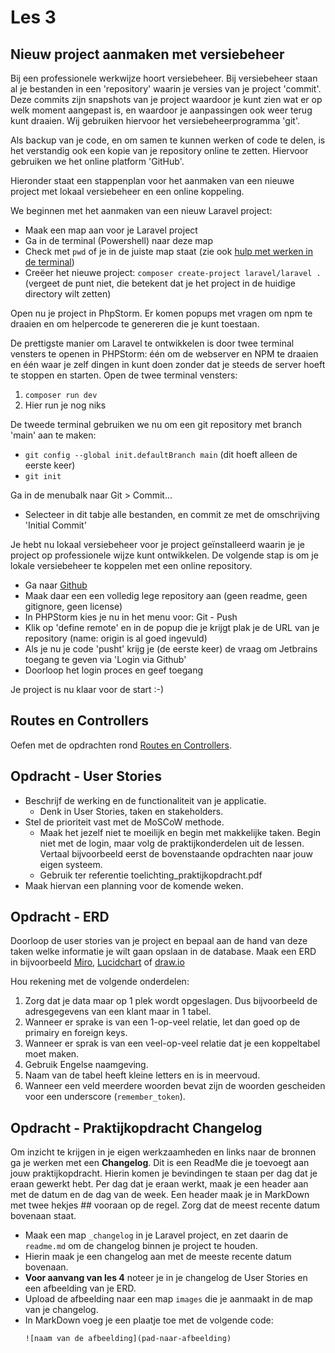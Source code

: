 # Les 3

## Nieuw project aanmaken met versiebeheer

Bij een professionele werkwijze hoort versiebeheer. Bij versiebeheer staan al je bestanden in een 'repository' waarin je versies van je project 'commit'. Deze commits zijn snapshots van je project waardoor je kunt zien wat er op welk moment aangepast is, en waardoor je aanpassingen ook weer terug kunt draaien. Wij gebruiken hiervoor het versiebeheerprogramma 'git'.

Als backup van je code, en om samen te kunnen werken of code te delen, is het verstandig ook een kopie van je repository online te zetten. Hiervoor gebruiken we het online platform 'GitHub'.

Hieronder staat een stappenplan voor het aanmaken van een nieuwe project met lokaal versiebeheer en een online koppeling.

We beginnen met het aanmaken van een nieuw Laravel project:

* Maak een map aan voor je Laravel project
* Ga in de terminal (Powershell) naar deze map
* Check met `pwd` of je in de juiste map staat (zie ook [hulp met werken in de terminal](https://gist.github.com/bradtraversy/cc180de0edee05075a6139e42d5f28ce))
* Creëer het nieuwe project: `composer create-project laravel/laravel .` (vergeet de punt niet, die betekent dat je het project in de huidige directory wilt zetten)

Open nu je project in PhpStorm. Er komen popups met vragen om npm te draaien en om helpercode te genereren die je kunt toestaan.

De prettigste manier om Laravel te ontwikkelen is door twee terminal vensters te openen in PHPStorm: één om de webserver en NPM te draaien en één waar je zelf dingen in kunt doen zonder dat je steeds de server hoeft te stoppen en starten. Open de twee terminal vensters:
1. `composer run dev`
2. Hier run je nog niks

De tweede terminal gebruiken we nu om een git repository met branch 'main' aan te maken:
* `git config --global init.defaultBranch main` (dit hoeft alleen de eerste keer)
* `git init`

Ga in de menubalk naar Git > Commit...
* Selecteer in dit tabje alle bestanden, en commit ze met de omschrijving 'Initial Commit'

Je hebt nu lokaal versiebeheer voor je project geïnstalleerd waarin je je project op professionele wijze kunt ontwikkelen. De volgende stap is om je lokale versiebeheer te koppelen met een online repository.
* Ga naar [Github](https://github.com)
* Maak daar een een volledig lege repository aan (geen readme, geen gitignore, geen license)
* In PHPStorm kies je nu in het menu voor: Git - Push
* Klik op 'define remote' en in de popup die je krijgt plak je de URL van je repository (name: origin is al goed ingevuld)
* Als je nu je code 'pusht' krijg je (de eerste keer) de vraag om Jetbrains toegang te geven via 'Login via Github'
* Doorloop het login proces en geef toegang

Je project is nu klaar voor de start :-)

## Routes en Controllers

Oefen met de opdrachten rond [Routes en Controllers](./route.md).

## Opdracht - User Stories

- Beschrijf de werking en de functionaliteit van je applicatie. 
  - Denk in User Stories, taken en stakeholders.
- Stel de prioriteit vast met de MoSCoW methode. 
  - Maak het jezelf niet te moeilijk en begin met makkelijke taken. Begin niet met de login, maar volg de praktijkonderdelen uit de lessen. Vertaal bijvoorbeeld eerst de bovenstaande opdrachten naar jouw eigen systeem.
  - Gebruik ter referentie toelichting_praktijkopdracht.pdf
- Maak hiervan een planning voor de komende weken.

## Opdracht - ERD

Doorloop de user stories van je project en bepaal aan de hand van deze taken welke informatie je wilt gaan opslaan in de database. 
Maak een ERD in bijvoorbeeld [Miro](https://miro.com/nl/), [Lucidchart](https://www.lucidchart.com/pages/landing) of [draw.io](https://www.drawio.com/)

Hou rekening met de volgende onderdelen: 
1. Zorg dat je data maar op 1 plek wordt opgeslagen. Dus bijvoorbeeld de adresgegevens van een klant maar in 1 tabel.
2. Wanneer er sprake is van een 1-op-veel relatie, let dan goed op de primairy en foreign keys.
3. Wanneer er sprak is van een veel-op-veel relatie dat je een koppeltabel moet maken. 
4. Gebruik Engelse naamgeving.
5. Naam van de tabel heeft kleine letters en is in meervoud.
6. Wanneer een veld meerdere woorden bevat zijn de woorden gescheiden voor een underscore (`remember_token`).

## Opdracht - Praktijkopdracht Changelog

Om inzicht te krijgen in je eigen werkzaamheden en links naar de bronnen ga je werken met een **Changelog**. Dit is een ReadMe die je toevoegt aan jouw praktijkopdracht. Hierin komen je bevindingen te staan per dag dat je eraan gewerkt hebt. Per dag dat je eraan werkt, maak je een header aan met de datum en de dag van de week. Een header maak je in MarkDown met twee hekjes ## vooraan op de regel. Zorg dat de meest recente datum bovenaan staat.

- Maak een map `_changelog` in je Laravel project, en zet daarin de `readme.md` om de changelog binnen je project te houden.
- Hierin maak je een changelog aan met de meeste recente datum bovenaan.
- **Voor aanvang van les 4** noteer je in je changelog de User Stories en een afbeelding van je ERD. 
- Upload de afbeelding naar een map `images` die je aanmaakt in de map van je changelog.
- In MarkDown voeg je een plaatje toe met de volgende code:
  ```
  ![naam van de afbeelding](pad-naar-afbeelding)
  ``` 
